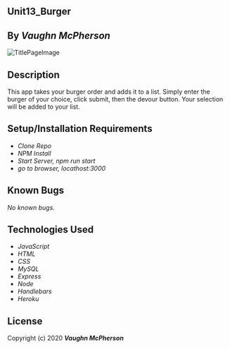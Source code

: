 ## Unit13_Burger 

## By _**Vaughn McPherson**_

![TitlePageImage](https://cdn.shopify.com/s/files/1/0153/2051/products/Ian_Glaubinger_-_Bobs_Burgers_1296x.jpg?v=1580084322)

## Description
This app takes your burger order and adds it to a list. Simply enter the burger of your choice, click submit, then the devour button. Your selection will be added to your list. 

## Setup/Installation Requirements
* _Clone Repo_
* _NPM Install_
* _Start Server, npm run start_
* _go to browser, locathost:3000_

## Known Bugs
_No known bugs._

## Technologies Used
* _JavaScript_
* _HTML_
* _CSS_
* _MySQL_
* _Express_
* _Node_
* _Handlebars_
* _Heroku_





## License

Copyright (c) 2020 **_Vaughn McPherson_**